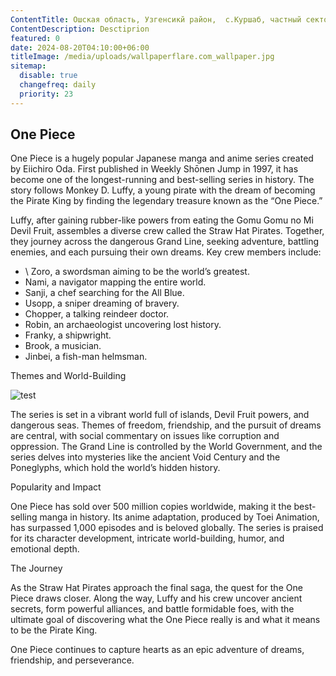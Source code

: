 ```yaml
---
ContentTitle: Ошская область, Узгенсикй район,  с.Куршаб, частный сектор, ТОПАС 12 м3
ContentDescription: Desctiprion
featured: 0
date: 2024-08-20T04:10:00+06:00
titleImage: /media/uploads/wallpaperflare.com_wallpaper.jpg
sitemap:
  disable: true
  changefreq: daily
  priority: 23
---
```

## One Piece





One Piece is a hugely popular Japanese manga and anime series created by Eiichiro Oda. First published in Weekly Shōnen Jump in 1997, it has become one of the longest-running and best-selling series in history. The story follows Monkey D. Luffy, a young pirate with the dream of becoming the Pirate King by finding the legendary treasure known as the “One Piece.”

Luffy, after gaining rubber-like powers from eating the Gomu Gomu no Mi Devil Fruit, assembles a diverse crew called the Straw Hat Pirates. Together, they journey across the dangerous Grand Line, seeking adventure, battling enemies, and each pursuing their own dreams. Key crew members include:

* \    Zoro, a swordsman aiming to be the world’s greatest.
* 	Nami, a navigator mapping the entire world.
* 	Sanji, a chef searching for the All Blue.
* 	Usopp, a sniper dreaming of bravery.
* 	Chopper, a talking reindeer doctor.
* 	Robin, an archaeologist uncovering lost history.
* 	Franky, a shipwright.
* 	Brook, a musician.
* 	Jinbei, a fish-man helmsman.

Themes and World-Building

![test](/media/uploads/untitled_7_.jpg "title")

The series is set in a vibrant world full of islands, Devil Fruit powers, and dangerous seas. Themes of freedom, friendship, and the pursuit of dreams are central, with social commentary on issues like corruption and oppression. The Grand Line is controlled by the World Government, and the series delves into mysteries like the ancient Void Century and the Poneglyphs, which hold the world’s hidden history.

Popularity and Impact

One Piece has sold over 500 million copies worldwide, making it the best-selling manga in history. Its anime adaptation, produced by Toei Animation, has surpassed 1,000 episodes and is beloved globally. The series is praised for its character development, intricate world-building, humor, and emotional depth.

The Journey

As the Straw Hat Pirates approach the final saga, the quest for the One Piece draws closer. Along the way, Luffy and his crew uncover ancient secrets, form powerful alliances, and battle formidable foes, with the ultimate goal of discovering what the One Piece really is and what it means to be the Pirate King.

One Piece continues to capture hearts as an epic adventure of dreams, friendship, and perseverance.
